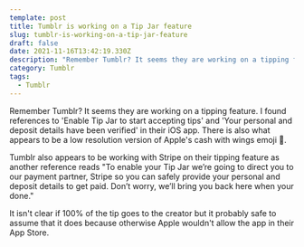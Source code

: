 ```yaml
---
template: post
title: Tumblr is working on a Tip Jar feature
slug: tumblr-is-working-on-a-tip-jar-feature
draft: false
date: 2021-11-16T13:42:19.330Z
description: "Remember Tumblr? It seems they are working on a tipping feature. I found references to 'Enable Tip Jar to start accepting tips' and 'Your personal and deposit details have been verified' in their iOS app. There is also what appears to be a low resolution version of Apple's cash with wings emoji \U0001F4B8. "
category: Tumblr
tags:
  - Tumblr
---
```

Remember Tumblr? It seems they are working on a tipping feature. I found references to 'Enable Tip Jar to start accepting tips' and 'Your personal and deposit details have been verified' in their iOS app. There is also what appears to be a low resolution version of Apple's cash with wings emoji 💸. 

Tumblr also appears to be working with Stripe on their tipping feature as another reference reads   "To enable your Tip Jar we’re going to direct you to our payment partner, Stripe so you can safely provide your personal and deposit details to get paid. Don’t worry, we’ll bring you back here when your done."

It isn't clear if 100% of the tip goes to the creator but it probably safe to assume that it does because otherwise Apple wouldn't allow the app in their App Store.
